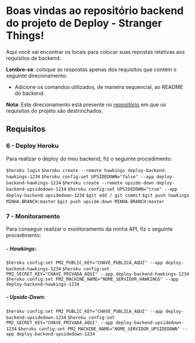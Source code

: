 # Boas vindas ao repositório backend do projeto de Deploy - Stranger Things!

Aqui você vai encontrar os locais para colocar suas repostas relativas aos requisitos de backend.

**Lembre-se**: coloque as respostas apenas dos requisitos que contém o seguinte direcionamento:

  - Adicione os comandos utilizados, de maneira sequencial, ao README do backend.

**Nota**: Este direcionamento está presente no [repositório](https://github.com/tryber/sd-01-block31-stranger-things) em que os requisitos do projeto são destrinchados.

## Requisitos

### 6 - Deploy Heroku

Para realizar o deploy do meu backend, fiz o seguinte procedimento:

`$heroku login`
`$heroku create --remote hawkings deploy-backend-hawkings-1234`
`$heroku config:set UPSIDEDOWN="false" --app deploy-backend-hawkings-1234`
`$heroku create --remote upside-down deploy-backend-upsidedown-1234`
`$heroku config:set UPSIDEDOWN="true" --app deploy-backend-upsidedown-1234`
`$git add / git commit`
`$git push hawkings MINHA-BRANCH:master`
`$git push upside-down MINHA-BRANCH:master`

### 7 - Monitoramento

Para conseguir realizar o monitoramento da minha API, fiz o seguinte procedimento:

##### - Hawkings:
`$heroku config:set PM2_PUBLIC_KEY="CHAVE_PUBLICA_AQUI" --app deploy-backend-hawkings-1234`
`$heroku config:set PM2_SECRET_KEY="CHAVE_PRIVADA_AQUI" --app deploy-backend-hawkings-1234`
`$heroku config:set PM2_MACHINE_NAME="NOME_SERVIDOR_HAWKINGS" --app deploy-backend-hawkings-1234`

##### - Upside-Down:
`$heroku config:set PM2_PUBLIC_KEY="CHAVE_PUBLICA_AQUI" --app deploy-backend-upsidedown-1234`
`$heroku config:set PM2_SECRET_KEY="CHAVE_PRIVADA_AQUI" --app deploy-backend-upsidedown-1234`
`$heroku config:set PM2_MACHINE_NAME="NOME_SERVIDOR_UPSIDEDOWN" --app deploy-backend-upsidedown-1234`
